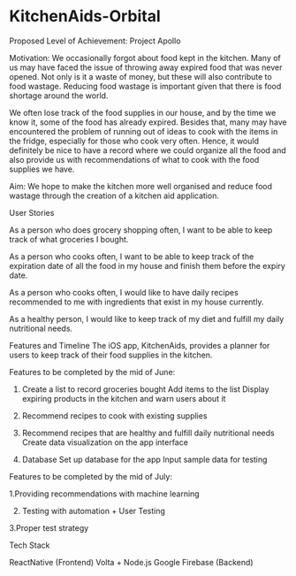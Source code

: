 # KitchenAids-Orbital
Proposed Level of Achievement:
Project Apollo

Motivation:
We occasionally forgot about food kept in the kitchen. Many of us may have faced the issue of throwing away expired food that was never opened. Not only is it a waste of money, but these will also contribute to food wastage. Reducing food wastage is important given that there is food shortage around the world. 

We often lose track of the food supplies in our house, and by the time we know it, some of the food has already expired. Besides that, many may have encountered the problem of running out of ideas to cook with the items in the fridge, especially for those who cook very often. Hence, it would definitely be nice to have a record where we could organize all the food and also provide us with recommendations of what to cook with the food supplies we have.

Aim:
We hope to make the kitchen more well organised and reduce food wastage through the creation of a kitchen aid application.


User Stories

As a person who does grocery shopping often, I want to be able to keep track of what groceries I bought.

As a person who cooks often, I want to be able to keep track of the expiration date of all the food in my house and finish them before the expiry date.

As a person who cooks often, I would like to have daily recipes recommended to me with ingredients that exist in my house currently.

As a healthy person, I would like to keep track of my diet and fulfill my daily nutritional needs.


Features and Timeline
The iOS app, KitchenAids, provides a planner for users to keep track of their food supplies in the kitchen.

Features to be completed by the mid of June: 
1. Create a list to record groceries bought
Add items to the list
Display expiring products in the kitchen and warn users about it 

2. Recommend recipes to cook with existing supplies



3. Recommend recipes that are healthy and fulfill daily nutritional needs
Create data visualization on the app interface



4. Database
Set up database for the app
Input sample data for testing


Features to be completed by the mid of July: 

1.Providing recommendations with machine learning


 
2. Testing with automation + User Testing

3.Proper test strategy



Tech Stack

ReactNative (Frontend)
Volta + Node.js
Google Firebase (Backend)




